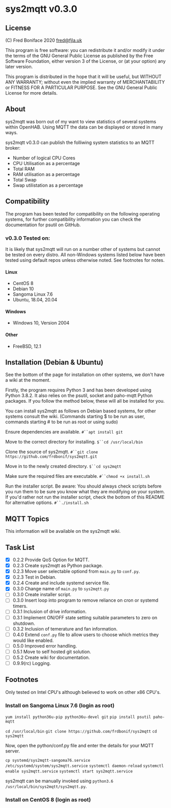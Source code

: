 # **sys2mqtt** v0.3.0

## License

(C) Fred Boniface 2020 <fred@fjla.uk>

This program is free software: you can redistribute it and/or modify it under the terms of the GNU General Public License as published by the Free Software Foundation, either version 3 of the License,  or (at your option) any later version.

This program is distributed in the hope that it will be useful, but WITHOUT ANY WARRANTY; without even the implied warranty of MERCHANTABILITY or FITNESS FOR A PARTICULAR PURPOSE.  See the GNU General Public License for more details.

## About

sys2mqtt was born out of my want to view statistics of several systems within OpenHAB.  Using MQTT the data can be displayed or stored in many ways.

sys2mqtt v0.3.0 can publish the folliwing system statistics to an MQTT broker:

- Number of logical CPU Cores
- CPU Utilisation as a percentage
- Total RAM
- RAM utilisation as a percentage
- Total Swap
- Swap utilistation as a percentage

## Compatibility

The program has been tested for compatibility on the following operating systems, for further compatibility information you can check the documentation for psutil on GitHub.

### v0.3.0 Tested on:

It is likely that sys2mqtt will run on a number other of systems but cannot be tested on every distro.
All non-Windows systems listed below have been tested using default repos unless otherwise noted.
See footnotes for notes.

#### Linux

- CentOS 8
- Debian 10
- Sangoma Linux 7.6
- Ubuntu, 18.04, 20.04

#### Windows

- Windows 10, Version 2004

#### Other

- FreeBSD, 12.1

## Installation (Debian & Ubuntu)

See the bottom of the page for installation on other systems, we don't have a wiki at the moment.

Firstly, the program requires Python 3 and has been developed using Python 3.8.2.  It also relies on the psutil, socket and paho-mqtt Python packages.  If you follow the method below, these will all be installed for you.

You can install sys2mqtt as follows on Debian based systems, for other systems consult the wiki.  (Commands starting $ to be run as user, commands starting # to be run as root or using sudo)

Ensure dependencies are available.
`#``apt install git`

Move to the correct directory for installing.
`$``cd /usr/local/bin`

Clone the source of sys2mqtt.
`#``git clone https://github.com/frdbonif/sys2mqtt.git`

Move in to the newly created directory.
`$``cd sys2mqtt`

Make sure the required files are executable.
`#``chmod +x install.sh`

Run the installer script.  Be aware: You should always check scripts before you run them to be sure you know what they are modifying on your system.  If you'd rather not run the installer script, check the bottom of this README for alternative options.
`#``./install.sh`

## MQTT Topics

This information will be available on the sys2mqtt wiki.

## Task List

- [X] 0.2.2 Provide QoS Option for MQTT.
- [X] 0.2.3 Create sys2mqtt as Python package.
- [X] 0.2.3 Move user selectable optiond from `main.py` to `conf.py`.
- [X] 0.2.3 Test in Debian.
- [X] 0.2.4 Create and include systemd service file.
- [X] 0.3.0 Change name of `main.py` to `sys2mqtt.py`
- [ ] 0.3.0 Create installer script.
- [ ] 0.3.0 Insert loop into program to remove reliance on cron or systemd timers.
- [ ] 0.3.1 Inclusion of drive information.
- [ ] 0.3.1 Implement ON/OFF state setting suitable parameters to zero on shutdown.
- [ ] 0.3.2 Inclusion of temerature and fan information.
- [ ] 0.4.0 Extend `conf.py` file to allow users to choose which metrics they would like enabled.
- [ ] 0.5.0 Improved error handling.
- [ ] 0.5.1 Move to self hosted git solution.
- [ ] 0.5.2 Create wiki for documentation.
- [ ] 0.9.9(rc) Logging.

## Footnotes

Only tested on Intel CPU's although believed to work on other x86 CPU's.

### Install on Sangoma Linux 7.6 (login as root)

`yum install python36u-pip python36u-devel git`
`pip install psutil paho-mqtt`

`cd /usr/local/bin`
`git clone https://github.com/frdbonif/sys2mqtt`
`cd sys2mqtt`

Now, open the python/conf.py file and enter the details for your MQTT server.

`cp systemd/sys2mqtt-sangoma76.service /etc/systemd/system/sys2mqtt.service`
`systemctl daemon-reload`
`systemctl enable sys2mqtt.service`
`systemctl start sys2mqtt.service`

sys2mqtt can be manually invoked using `python3.6 /usr/local/bin/sys2mqtt/sys2mqtt.py`.

### Install on CentOS 8 (login as root)
